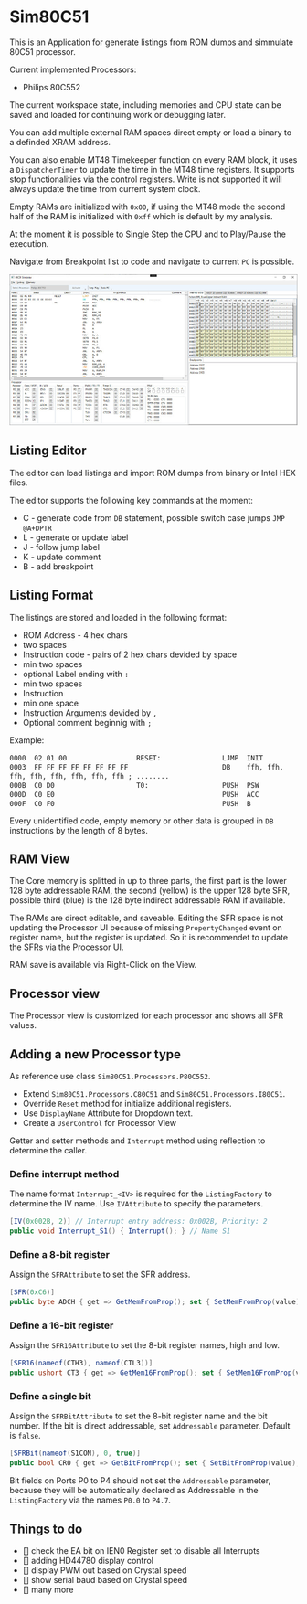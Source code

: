 # Sim80C51

This is an Application for generate listings from ROM dumps and simmulate 80C51 processor.

Current implemented Processors:

* Philips 80C552

The current workspace state, including memories and CPU state can be saved and loaded for continuing work or debugging later.

You can add multiple external RAM spaces direct empty or load a binary to a definded XRAM address. 

You can also enable MT48 Timekeeper function on every RAM block, it uses a `DispatcherTimer` to update the time in the MT48 time registers. It supports stop functionalities via the control registers. Write is not supported it will always update the time from current system clock.

Empty RAMs are initialized with `0x00`, if using the MT48 mode the second half of the RAM is initialized with `0xff` which is default by my analysis.

At the moment it is possible to Single Step the CPU and to Play/Pause the execution.

Navigate from Breakpoint list to code and navigate to current `PC` is possible.

![Main Window](mainwindow.jpg)

## Listing Editor

The editor can load listings and import ROM dumps from binary or Intel HEX files.

The editor supports the following key commands at the moment:

* C - generate code from `DB` statement, possible switch case jumps `JMP @A+DPTR`
* L - generate or update label
* J - follow jump label
* K - update comment
* B - add breakpoint

## Listing Format

The listings are stored and loaded in the following format:

* ROM Address - 4 hex chars
* two spaces
* Instruction code - pairs of 2 hex chars devided by space
* min two spaces
* optional Label ending with `:`
* min two spaces
* Instruction
* min one space
* Instruction Arguments devided by `,`
* Optional comment beginnig with `;`

Example:
```
0000  02 01 00                 RESET:               LJMP  INIT                 
0003  FF FF FF FF FF FF FF FF                       DB    ffh, ffh, ffh, ffh, ffh, ffh, ffh, ffh ; ........
000B  C0 D0                    T0:                  PUSH  PSW                  
000D  C0 E0                                         PUSH  ACC                  
000F  C0 F0                                         PUSH  B    
```

Every unidentified code, empty memory or other data is grouped in `DB` instructions by the length of 8 bytes.

## RAM View

The Core memory is splitted in up to three parts, the first part is the lower 128 byte addressable RAM, the second (yellow) is the upper 128 byte SFR, possible third (blue) is the 128 byte indirect addressable RAM if available.

The RAMs are direct editable, and saveable. Editing the SFR space is not updating the Processor UI because of missing `PropertyChanged` event on register name, but the register is updated. So it is recommendet to update the SFRs via the Processor UI.

RAM save is available via Right-Click on the View.

## Processor view

The Processor view is customized for each processor and shows all SFR values.

## Adding a new Processor type

As reference use class `Sim80C51.Processors.P80C552`.

* Extend `Sim80C51.Processors.C80C51` and `Sim80C51.Processors.I80C51`.
* Override `Reset` method for initialize additional registers.
* Use `DisplayName` Attribute for Dropdown text.
* Create a `UserControl` for Processor View

Getter and setter methods and `Interrupt` method using reflection to determine the caller.

### Define interrupt method

The name format `Interrupt_<IV>` is required for the `ListingFactory` to determine the IV name. Use `IVAttribute` to specify the parameters.

```csharp
[IV(0x002B, 2)] // Interrupt entry address: 0x002B, Priority: 2
public void Interrupt_S1() { Interrupt(); } // Name S1
```

### Define a 8-bit register

Assign the `SFRAttribute` to set the SFR address.

```csharp
[SFR(0xC6)]
public byte ADCH { get => GetMemFromProp(); set { SetMemFromProp(value); } }
```

### Define a 16-bit register

Assign the `SFR16Attribute` to set the 8-bit register names, high and low.

```csharp
[SFR16(nameof(CTH3), nameof(CTL3))]
public ushort CT3 { get => GetMem16FromProp(); set { SetMem16FromProp(value); } }
```

### Define a single bit

Assign the `SFRBitAttribute` to set the 8-bit register name and the bit number. If the bit is direct addressable, set `Addressable` parameter. Default is `false`.

```csharp
[SFRBit(nameof(S1CON), 0, true)]
public bool CR0 { get => GetBitFromProp(); set { SetBitFromProp(value); } }
```

Bit fields on Ports P0 to P4 should not set the `Addressable` parameter, because they will be automatically declared as Addressable in the `ListingFactory` via the names `P0.0` to `P4.7`.

## Things to do

- [] check the EA bit on IEN0 Register set to disable all Interrupts
- [] adding HD44780 display control
- [] display PWM out based on Crystal speed
- [] show serial baud based on Crystal speed
- [] many more
